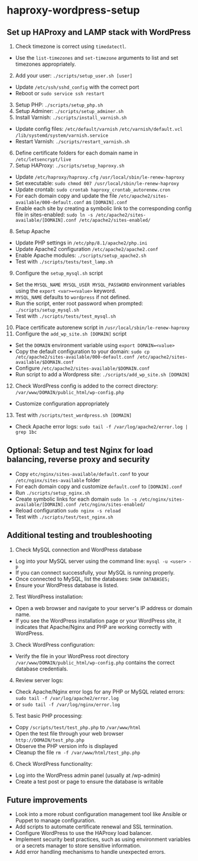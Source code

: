 # haproxy-wordpress-setup

## Set up HAProxy and LAMP stack with WordPress

1. Check timezone is correct using `timedatectl`.

- Use the `list-timezones` and `set-timezone` arguments to list and set timezones appropriately.

2. Add your user: `./scripts/setup_user.sh [user]`

- Update `/etc/ssh/sshd_config` with the correct port
- Reboot or `sudo service ssh restart`

3. Setup PHP: `./scripts/setup_php.sh`
4. Setup Adminer: `./scripts/setup_adminer.sh`
5. Install Varnish: `./scripts/install_varnish.sh`

- Update config files: `/etc/default/varnish` `/etc/varnish/default.vcl` `/lib/systemd/system/varnish.service`
- Restart Varnish: `./scripts/restart_varnish.sh`

6. Define certificate folders for each domain name in `/etc/letsencrypt/live`
7. Setup HAProxy: `./scripts/setup_haproxy.sh`

- Update `/etc/haproxy/haproxy.cfg` `/usr/local/sbin/le-renew-haproxy`
- Set executable: `sudo chmod 007 /usr/local/sbin/le-renew-haproxy`
- Update crontab: `sudo crontab haproxy_crontab_autorenew.cron`
- For each domain copy and update the file `/etc/apache2/sites-available/000-default.conf` as `[DOMAIN].conf`
- Enable each site by creating a symbolic link to the corresponding config file in sites-enabled: `sudo ln -s /etc/apache2/sites-available/[DOMAIN].conf /etc/apache2/sites-enabled/`

8. Setup Apache

- Update PHP settings in `/etc/php/8.1/apache2/php.ini`
- Update Apache2 configuration `/etc/apache2/apache2.conf`
- Enable Apache modules: `./scripts/setup_apache2.sh`
- Test with `./scripts/tests/test_lamp.sh`

9. Configure the `setup_mysql.sh` script

- Set the `MYSQL_NAME MYSQL_USER MYSQL_PASSWORD` environment variables using the `export <var>=<value>` keyword.
- `MYSQL_NAME` defaults to `wordpress` if not defined.
- Run the script, enter root password when prompted: `./scripts/setup_mysql.sh`
- Test with `./scripts/tests/test_mysql.sh`

10. Place certificate autorenew script in `/usr/local/sbin/le-renew-haproxy`
11. Configure the `add_wp_site.sh [DOMAIN]` script

- Set the `DOMAIN` environment variable using `export DOMAIN=<value>`
- Copy the default configuration to your domain: `sudo cp /etc/apache2/sites-available/000-default.conf /etc/apache2/sites-available/$DOMAIN.conf`
- Configure `/etc/apache2/sites-available/$DOMAIN.conf`
- Run script to add a Wordpress site: `./scripts/add_wp_site.sh [DOMAIN]`

12. Check WordPress config is added to the correct directory: `/var/www/DOMAIN/public_html/wp-config.php`

- Customize configuration appropriately

13. Test with `/scripts/test_wordpress.sh [DOMAIN]`

- Check Apache error logs: `sudo tail -f /var/log/apache2/error.log | grep 1bc `

## Optional: Setup and test Nginx for load balancing, reverse proxy and security

- Copy `etc/nginx/sites-available/default.conf` to your `/etc/nginx/sites-available` folder
- For each domain copy and customize `default.conf` to `[DOMAIN].conf`
- Run `./scripts/setup_nginx.sh`
- Create symbolic links for each domain `sudo ln -s /etc/nginx/sites-available/[DOMAIN].conf /etc/nginx/sites-enabled/`
- Reload configuration `sudo nginx -s reload`
- Test with `./scripts/test/test_nginx.sh`

## Additional testing and troubleshooting

1. Check MySQL connection and WordPress database

- Log into your MySQL server using the command line: `mysql -u <user> -p`
- If you can connect successfully, your MySQL is running properly.
- Once connected to MySQL, list the databases: `SHOW DATABASES;`
- Ensure your WordPress database is listed.

2. Test WordPress installation:

- Open a web browser and navigate to your server's IP address or domain name.
- If you see the WordPress installation page or your WordPress site, it indicates that Apache/Nginx and PHP are working correctly with WordPress.

3. Check WordPress configuration:

- Verify the file in your WordPress root directory `/var/www/DOMAIN/public_html/wp-config.php` contains the correct database credentials.

4. Review server logs:

- Check Apache/Nginx error logs for any PHP or MySQL related errors: `sudo tail -f /var/log/apache2/error.log`
- or `sudo tail -f /var/log/nginx/error.log`

5. Test basic PHP processing:

- Copy `/scripts/test/test_php.php` to `/var/www/html`
- Open the test file through your web browser `http://DOMAIN/test_php.php`
- Observe the PHP version info is displayed
- Cleanup the file `rm -f /var/www/html/test_php.php`

6. Check WordPress functionality:

- Log into the WordPress admin panel (usually at /wp-admin)
- Create a test post or page to ensure the database is writable

## Future improvements

- Look into a more robust configuration management tool like Ansible or Puppet to manage configuration.
- Add scripts to automate certificate renewal and SSL termination.
- Configure WordPress to use the HAProxy load balancer.
- Implement security best practices, such as using environment variables or a secrets manager to store sensitive information.
- Add error handling mechanisms to handle unexpected errors.
